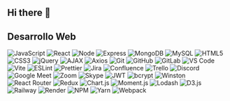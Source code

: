 ## Hi there 👋

## Desarrollo Web
![JavaScript](https://img.shields.io/badge/JavaScript-F7DF1E?style=flat&logo=javascript&logoColor=black) ![React](https://img.shields.io/badge/React-61DAFB?style=flat&logo=react&logoColor=black) ![Node](https://img.shields.io/badge/Node.js-339933?style=flat&logo=node.js&logoColor=white) ![Express](https://img.shields.io/badge/Express-000000?style=flat&logo=express&logoColor=white) ![MongoDB](https://img.shields.io/badge/MongoDB-47A248?style=flat&logo=mongodb&logoColor=white) ![MySQL](https://img.shields.io/badge/MySQL-4479A1?style=flat&logo=mysql&logoColor=white) ![HTML5](https://img.shields.io/badge/HTML5-E34F26?style=flat&logo=html5&logoColor=white) ![CSS3](https://img.shields.io/badge/CSS3-1572B6?style=flat&logo=css3&logoColor=white) ![jQuery](https://img.shields.io/badge/jQuery-0769AD?style=flat&logo=jquery&logoColor=white) ![AJAX](https://img.shields.io/badge/AJAX-0066FF?style=flat&logo=ajax&logoColor=white) ![Axios](https://img.shields.io/badge/Axios-5A29E4?style=flat&logo=axios&logoColor=white) ![Git](https://img.shields.io/badge/Git-F05032?style=flat&logo=git&logoColor=white) ![GitHub](https://img.shields.io/badge/GitHub-181717?style=flat&logo=github&logoColor=white) ![GitLab](https://img.shields.io/badge/GitLab-FCA121?style=flat&logo=gitlab&logoColor=white) ![VS Code](https://img.shields.io/badge/VS_Code-007ACC?style=flat&logo=visualstudiocode&logoColor=white) ![Vite](https://img.shields.io/badge/Vite-646CFF?style=flat&logo=vite&logoColor=white) ![ESLint](https://img.shields.io/badge/ESLint-4B32C3?style=flat&logo=eslint&logoColor=white) ![Prettier](https://img.shields.io/badge/Prettier-F7B93E?style=flat&logo=prettier&logoColor=white) ![Jira](https://img.shields.io/badge/Jira-0052CC?style=flat&logo=jira&logoColor=white) ![Confluence](https://img.shields.io/badge/Confluence-172B4D?style=flat&logo=confluence&logoColor=white) ![Trello](https://img.shields.io/badge/Trello-0079BF?style=flat&logo=trello&logoColor=white) ![Discord](https://img.shields.io/badge/Discord-7289DA?style=flat&logo=discord&logoColor=white) ![Google Meet](https://img.shields.io/badge/Google_Meet-00897B?style=flat&logo=googlemeet&logoColor=white) ![Zoom](https://img.shields.io/badge/Zoom-2D8CFF?style=flat&logo=zoom&logoColor=white) ![Skype](https://img.shields.io/badge/Skype-00AFF0?style=flat&logo=skype&logoColor=white) ![JWT](https://img.shields.io/badge/JWT-000000?style=flat&logo=jsonwebtokens&logoColor=white) ![bcrypt](https://img.shields.io/badge/bcrypt-000000?style=flat&logo=bcrypt&logoColor=white) ![Winston](https://img.shields.io/badge/Winston-000000?style=flat&logo=winston&logoColor=white) ![React Router](https://img.shields.io/badge/React_Router-CA4245?style=flat&logo=react-router&logoColor=white) ![Redux](https://img.shields.io/badge/Redux-764ABC?style=flat&logo=redux&logoColor=white) ![Chart.js](https://img.shields.io/badge/Chart.js-FF6384?style=flat&logo=chartdotjs&logoColor=white) ![Moment.js](https://img.shields.io/badge/Moment.js-8B5D33?style=flat&logo=momentdotjs&logoColor=white) ![Lodash](https://img.shields.io/badge/Lodash-3492A6?style=flat&logo=lodash&logoColor=white) ![D3.js](https://img.shields.io/badge/D3.js-F9A828?style=flat&logo=d3dotjs&logoColor=white) ![Railway](https://img.shields.io/badge/Railway-000000?style=flat&logo=railway&logoColor=white) ![Render](https://img.shields.io/badge/Render-5D2F8E?style=flat&logo=render&logoColor=white) ![NPM](https://img.shields.io/badge/NPM-CB3837?style=flat&logo=npm&logoColor=white) ![Yarn](https://img.shields.io/badge/Yarn-2C8EBB?style=flat&logo=yarn&logoColor=white) ![Webpack](https://img.shields.io/badge/Webpack-8DD6F9?style=flat&logo=webpack&logoColor=white)

<!--
**aldaydev/aldaydev** is a ✨ _special_ ✨ repository because its `README.md` (this file) appears on your GitHub profile.

Here are some ideas to get you started:

- 🔭 I’m currently working on ...
- 🌱 I’m currently learning ...
- 👯 I’m looking to collaborate on ...
- 🤔 I’m looking for help with ...
- 💬 Ask me about ...
- 📫 How to reach me: ...
- 😄 Pronouns: ...
- ⚡ Fun fact: ...
-->

